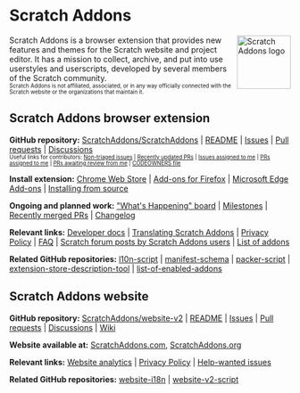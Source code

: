 # Scratch Addons

<img src="https://raw.githubusercontent.com/ScratchAddons/ScratchAddons/master/images/icon.svg" alt="Scratch Addons logo" align="right" width="96px"></img>
Scratch Addons is a browser extension that provides new features and themes for the Scratch website and project editor. It has a mission to collect, archive, and put into use userstyles and userscripts, developed by several members of the Scratch community.<!-- 2 spaces -->  
<sub><sup>
Scratch Addons is not affiliated, associated, or in any way officially connected with the Scratch website or the organizations that maintain it.
</sup></sub>

## Scratch Addons browser extension

**GitHub repository:** [ScratchAddons/ScratchAddons](https://github.com/ScratchAddons/ScratchAddons) | [README](https://github.com/ScratchAddons/ScratchAddons#readme) | [Issues](https://github.com/ScratchAddons/ScratchAddons/issues) | [Pull requests](https://github.com/ScratchAddons/ScratchAddons/pulls) | [Discussions](https://github.com/ScratchAddons/ScratchAddons/discussions)<!-- 2 spaces -->  
<sub><sup>
Useful links for contributors:
[Non-triaged issues](https://github.com/ScratchAddons/ScratchAddons/issues?q=label%3A%22status%3A+needs+triage%22) | [Recently updated PRs](https://github.com/ScratchAddons/ScratchAddons/pulls?q=is%3Apr+is%3Aopen+sort%3Aupdated-desc) | [Issues assigned to me](https://github.com/ScratchAddons/ScratchAddons/issues/assigned/@me) | [PRs assigned to me](https://github.com/ScratchAddons/ScratchAddons/pulls/assigned/@me) | [PRs awaiting review from me](https://github.com/ScratchAddons/ScratchAddons/pulls?q=is%3Apr+is%3Aopen+user-review-requested%3A%40me) | [CODEOWNERS file](https://github.com/ScratchAddons/ScratchAddons/blob/master/.github/CODEOWNERS)
</sup></sub>

**Install extension:** [Chrome Web Store](https://chrome.google.com/webstore/detail/fbeffbjdlemaoicjdapfpikkikjoneco) | [Add-ons for Firefox](https://addons.mozilla.org/firefox/addon/scratch-messaging-extension/) | [Microsoft Edge Add-ons](https://microsoftedge.microsoft.com/addons/detail/iliepgjnemckemgnledoipfiilhajdjj) | [Installing from source](https://scratchaddons.com/docs/getting-started/installing#from-source)

**Ongoing and planned work:** ["What's Happening" board](https://github.com/orgs/ScratchAddons/projects/1/views/1) | [Milestones](https://github.com/ScratchAddons/ScratchAddons/milestones) | [Recently merged PRs](https://github.com/ScratchAddons/ScratchAddons/pulls?q=is%3Apr+is%3Amerged+sort%3Aupdated-desc+NOT+%22translation+update) | [Changelog](https://scratchaddons.com/changelog)

**Relevant links:** [Developer docs](https://scratchaddons.com/docs/develop/) | [Translating Scratch Addons](https://scratchaddons.com/docs/localization/joining-the-localization-team/) | [Privacy Policy](https://scratchaddons.com/docs/policies/privacy/extension/) | [FAQ](https://scratchaddons.com/docs/faq/) | [Scratch forum posts by Scratch Addons users](https://scratchaddons.com/forum-posts) | [List of addons](https://scratchaddons.com/addons)

**Related GitHub repositories:** [l10n-script](https://github.com/ScratchAddons/l10n-script) | [manifest-schema](https://github.com/ScratchAddons/manifest-schema) | [packer-script](https://github.com/ScratchAddons/packer-script) | [extension-store-description-tool](https://github.com/ScratchAddons/extension-store-description-tool) | [list-of-enabled-addons](https://github.com/ScratchAddons/list-of-enabled-addons)

## Scratch Addons website

**GitHub repository:** [ScratchAddons/website-v2](https://github.com/ScratchAddons/website-v2) | [README](https://github.com/ScratchAddons/website-v2#readme) | [Issues](https://github.com/ScratchAddons/website-v2/issues) | [Pull requests](https://github.com/ScratchAddons/website-v2/pulls) | [Discussions](https://github.com/ScratchAddons/ScratchAddons/discussions) | [Wiki](https://github.com/ScratchAddons/website-v2/wiki)

**Website available at:** [ScratchAddons.com](https://scratchaddons.com), [ScratchAddons.org](https://scratchaddons.org)

**Relevant links:** [Website analytics](https://scratchaddons.com/analytics) | [Privacy Policy](https://scratchaddons.com/docs/policies/privacy/website/) | [Help-wanted issues](https://github.com/ScratchAddons/website-v2/issues?q=is%3Aissue+is%3Aopen+label%3A%22help+wanted)

**Related GitHub repositories:** [website-i18n](https://github.com/ScratchAddons/website-i18n) | [website-v2-script](https://github.com/ScratchAddons/website-v2-script)
